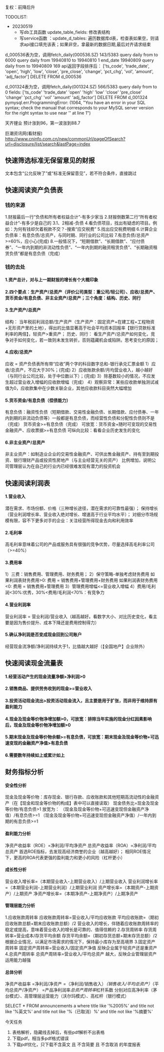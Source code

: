 复权：前降后升

TODOLIST:
- 20230519
  - 写db工具函数 update_table_fields: 修改表结构
  - 写service函数 ：update_d_tables: 遍历数据库d表，检查表如果空，则请求api接口填充该表；如果非空，拿最新的数据日期,最后对齐请求结束
  
d_000536表为空，调用fetch_daily(000536.SZ) 143/5383
query daily from  to 
6000
query daily from 19940810 to 19940810
1
end_date 19940809
query daily from  to 19940809
169
api返回字段排序后： ['ts_code', 'trade_date', 'open', 'high', 'low', 'close', 'pre_close', 'change', 'pct_chg', 'vol', 'amount', 'adj_factor']
DELETE FROM d_000536


d_001324表为空，调用fetch_daily(001324.SZ) 566/5383
query daily from  to 
0
fields: ['ts_code' 'trade_date' 'open' 'high' 'low' 'close' 'pre_close' 'change'
 'pct_chg' 'vol' 'amount' 'adj_factor']
DELETE FROM d_001324
pymysql.err.ProgrammingError: (1064, "You have an error in your SQL syntax; check the manual that corresponds to your MySQL server version for the right syntax to use near '' at line 1")


天齐锂业 预计涨到96，第一波涨到88.7

巨潮资讯网(看财报)
http://www.cninfo.com.cn/new/commonUrl/pageOfSearch?url=disclosure/list/search&lastPage=index
## 快速筛选标准无保留意见的财报
文本包含“公允反映了”或“标准无保留意见”，若不符合条件，直接跳过
## 快速阅读资产负债表
### 钱的来源
1.财报最后一行“负债和所有者权益合计”-有多少家当
2.财报倒数第二行“所有者权益合计”-有多少是自己的
3.1、2相减-负债
4.看负债项目，找出有疑虑的项目。例如：为何有钱却欠着税款不交？-搜索“应交税费”
5.找出应交税费明细
6.计算企业负债率：有息负债/总资产，与同时期、同行业的公司比较
7.有息负债/总资产>=60%，应小心(完成)
8.一般情况下，“短期借款”、“长期借款”、“应付债券”、“一年内到期的非流动性负债”、“一年内到期的融资租赁负债”、“长期融资租赁负债”都是有息负债（完成）
### 钱的去处
#### 1.资产总计，对与上一期财报的增长有个大概印象
#### 2.四个要点：生产资产/总资产（评价公司类型：重公司/轻公司）、应收/总资产、货币资金/有息负债、非主业资产/总资产；三个角度：结构、历史、同行
#### 3.生产资产/总资产
结构：
  当年税前利润总额/生产资产（生产资产：固定资产+在建工程+工程物资+无形资产里的土地），得出的比值显著高于社会平均资本回报率【银行贷款标准利率的两倍】，轻资产>重资产；
历史、同行：
  看生产资产/总资产如何变化，竞争对手如何变化，若一致则未发生转折，否则蕴藏机会或陷阱。思考变化的原因；
#### 4.应收/总资产
应收 = 资产负债表所有带“应收”两个字的科目数字总和-银行承兑汇票金额
1）应收/总资产，不应大于30%；(完成)
2）应收账款余额/月均营业收入，越小越好（与同行业公司比较，处于中位数以下）；(完成)
3）除基数较小的情况，不应发生超过营业收入增幅的应收款增幅（完成）
4）观察异常：某些应收款单独测试减值为0，应收款集中在少数关联企业，其他应收款科目突然大幅增加
#### 5.货币资金/有息负债（偿债能力）
有息负债：融资性负债（短期借款、交易性金融负债、长期借款、应付债券、一年内到期的非流动负债等）一般都是有息负债，而经营性负债和分配性负债则不是（完成）
货币资金>=有息负债（完成）
可放宽：货币资金+随时可变现的交易性金融资产、应收票据>=有息负债
可纵向比较：看看企业历史发生的变化
#### 6.非主业资产/总资产
非主业资产：如制造业企业的交易性金融资产、可供出售金融资产、持有至到期投资、银行理财产品或投资性房地产（与主业经营无关的资产）
比例增加，说明公司管理层认为在自己的行业内已经很难发现有潜力的投资机会

## 快速阅读利润表
#### 1.营业收入
潜在需求、市场份额、价格（三种增长途径，潜在需求的可靠性最强）；
保持增长（营业利润增长率、营业收入绝对增长、增速高于行业平均水平）；
对细分市场规模有限，容不下更多对手的企业：关注经营所得现金去向和利用效率
#### 2.毛利率
高毛利率意味着公司的产品或服务具有很强的竞争优势，尽量选择高毛利率公司（>=40%）
#### 3.费用率
1）三费：销售费用、管理费用、财务费用；
2）保守策略-单独考虑财务费用
如果利润表财务费用>0:
    费用 = 销售费用+管理费用+财务费用
如果利润表财务费用<0:
    费用 = 销售费用+管理费用
3）管理费用增幅<=营业收入增幅
4）费用/毛利润<30%:优秀，30%<费用/毛利润<70%：有竞争力
#### 4.营业利润率
营业利润率 = 营业利润/营业收入（越高越好。看数字大小、对比历史变化，看主要是因为售价提升、成本下降还是费用控制得力）
#### 5.确认净利润是否变成现金回到公司账户
经营现金流净额/净利润持续大于1，比值越大越好（【全国地产】企业除外）

## 快速阅读现金流量表
#### 1.经营活动产生的现金流量净额>净利润>0
#### 2.销售商品、提供劳务收到的现金>=营业收入
#### 3.投资活动现金流出>投资活动现金流入，且主要是用于扩张，而非用于维持原有盈利能力
#### 4.现金及现金等价物净增加额>0，可放宽：排除当年实施的现金分红因素影响后，现金及现金等价物净增加额>0
#### 5.期末现金及现金等价物余额>=有息负债，可放宽：期末现金及现金等价物+可迅速变现的金融资产净值>有息负债
#### 6.需要数年持续如上或累计如上


## 财务指标分析
#### 安全性分析
现金及现金等价物：库存现金、银行存款、应收账款和其他短期高流动性的金融资产（在【现金和现金等价物的构成】表中可以直接读取）
现金债务比=现金及现金等价物/有息负债>1
放宽为：
（现金及现金等价物+可迅速变现但金融资产净值）/有息负债>=1
（现金及现金等价物+可迅速变现但金融资产净值）/一年内到期的有息负债>=1
#### 盈利能力分析
净资产收益率（ROE）=净利润/平均净资产
总资产收益率（ROA）=净利润/平均总资产
首选ROE指标，去发现高经济商誉的企业（越高越好）；
相同ROE情况下，更高的ROA代表更强的盈利能力和更小的风险（杠杆更小）
#### 成长性分析
营业收入增长率=（本期营业收入-上期营业收入）/上期营业收入
营业利润增长率=（本期营业利润-上期营业利润）/上期营业利润
资产增长率=（本期资产-上期资产）/上期资产
净资产增长率=（本期净资产-上期净资产）/上期净资产
#### 管理层能力分析
1.应收账款周转率
应收账款周转率=营业收入/平均应收账款
平均应收账款=（期初应收账款总额+期末应收账款总额）/2
营业收入的增长，伴随着应收账款周转率的稳定或提高，意味着营业收入的增长是可靠的、值得信赖的
2.存货周转率
存货周转率=营业成本/存货平均余额
存货平均余额=（期初存货总额+期末存货总额）/2
根据企业情况，以满足市场需求的情况下，保持最小库存为至高境界
3.固定资产周转率
固定资产周转率=营业收入/固定资产净值
反映企业属于轻资产还是重资产
4.总资产周转率
总资产周转率=营业收入/平均总资产
越大，反映企业管理层资产运用能力越强
#### 总体分析
净资产收益率
=净利润/净资产
=（净利润/销售收入）*（销售收入/平均总资产）*（平均总资产/净资产）
=产品净利润率*总资产周转率*杠杆系数
分别对应高净利率（茅台模式）、高管理层运营能力（沃尔玛模式）、高杠杆（银行模式）


SELECT * FROM  announcements a where title like '%2005%' and title not like '%英文%'  and title not like '%（已取消）%' and title not like '%摘要%'

今天任务
1. 表格解析，隐藏线去掉后，有些pdf解析不出表格
2. 下载pdf，相当多pdf格式错误
3. 下载pdf优化，只下载不含英文 且 不含简要 且 不含取消 的年度报表